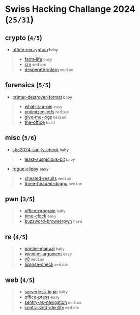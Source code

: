 # Swiss Hacking Challange 2024 (`25/31`)
## crypto (`4/5`)
- [office-encryption](./office-encryption/README.md) `baby`
> - [farm-life](./farm-life/README.md) `easy`
> - [cry](./cry/README.md) `medium`
> - [desperate-intern](./desperate-intern/README.md) `medium`

## forensics (`5/5`)
- [printer-destroyer-format](./printer-destroyer-format/README.md) `baby`
> - [what-is-a-pin](./what-is-a-pin/README.md) `easy`
> - [optimized-ntfs](./optimized-ntfs/README.md) `medium`
> - [give-me-logs](./give-me-logs/README.md) `medium`
> - [the-office](./the-office/README.md) `hard`

## misc (`5/6`)
- [shc2024-sanity-check](./shc2024-sanity-check/README.md) `baby`
> - [least-suspicious-bit](./least-suspicious-bit/README.md) `baby`
- [rogue-clippy](./rogue-clippy/README.md) `easy`
> - [cheated-results](./cheated-results/README.md) `medium`
> - [three-headed-doggo](./three-headed-doggo/README.md) `medium`

## pwn (`3/5`)
> - [office-program](./office-program/README.md) `baby`
> - [time-clock](./time-clock/README.md) `easy`
> - [buzzword-browserpwn](./buzzword-browserpwn/README.md) `hard`

## re (`4/5`)
> - [printer-manual](./printer-manual/README.md) `baby`
> - [winning-argument](./winning-argument/README.md) `easy`
> - [v8](./v8/README.md) `medium`
> - [license-check](./license-check/README.md) `medium`

## web (`4/5`)
> - [serverless-login](./serverless-login/README.md) `baby`
> - [office-press](./office-press/README.md) `easy`
> - [sentry-as-navigation](./sentry-as-navigation/README.md) `medium`
> - [centralized-identity](./centralized-identity/README.md) `medium`